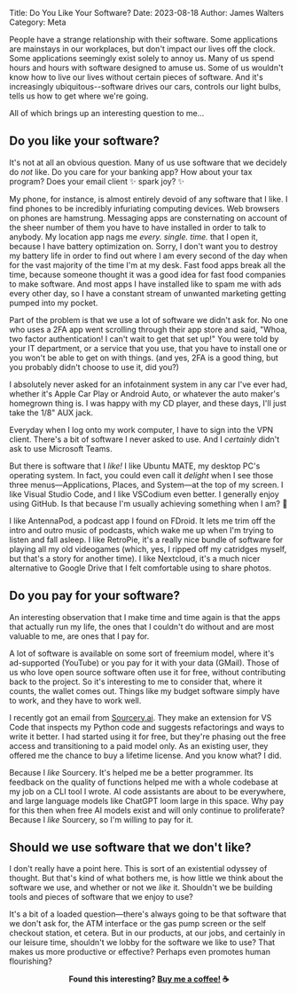 Title: Do You Like Your Software?
Date: 2023-08-18
Author: James Walters
Category: Meta

People have a strange relationship with their software. Some applications are mainstays in our workplaces, but don't impact our lives off the clock. Some applications seemingly exist solely to annoy us. Many of us spend hours and hours with software designed to amuse us. Some of us wouldn't know how to live our lives without certain pieces of software. And it's increasingly ubiquitous--software drives our cars, controls our light bulbs, tells us how to get where we're going.

All of which brings up an interesting question to me...

## Do you like your software? 

It's not at all an obvious question. Many of us use software that we decidely do _not_ like. Do you care for your banking app? How about your tax program? Does your email client ✨️ spark joy? ✨️

My phone, for instance, is almost entirely devoid of any software that I like. I find phones to be incredibly infuriating computing devices. Web browsers on phones are hamstrung. Messaging apps are consternating on account of the sheer number of them you have to have installed in order to talk to anybody. My location app nags me _every. single. time._ that I open it, because I have battery optimization on. Sorry, I don't want you to destroy my battery life in order to find out where I am every second of the day when for the vast majority of the time I'm at my desk. Fast food apps break all the time, because someone thought it was a good idea for fast food companies to make software. And most apps I have installed like to spam me with ads every other day, so I have a constant stream of unwanted marketing getting pumped into my pocket.

Part of the problem is that we use a lot of software we didn't ask for. No one who uses a 2FA app went scrolling through their app store and said, "Whoa, two factor authentication! I can't wait to get that set up!" You were told by your IT department, or a service that you use, that you have to install one or you won't be able to get on with things. (and yes, 2FA is a good thing, but you probably didn't choose to use it, did you?) 

I absolutely never asked for an infotainment system in any car I've ever had, whether it's Apple Car Play or Android Auto, or whatever the auto maker's homegrown thing is. I was happy with my CD player, and these days, I'll just take the 1/8" AUX jack.

Everyday when I log onto my work computer, I have to sign into the VPN client. There's a bit of software I never asked to use. And I _certainly_ didn't ask to use Microsoft Teams.

But there is software that I _like!_ I like Ubuntu MATE, my desktop PC's operating system. In fact, you could even call it _delight_ when I see those three menus&mdash;Applications, Places, and System&mdash;at the top of my screen. I like Visual Studio Code, and I like VSCodium even better. I generally enjoy using GitHub. Is that because I'm usually achieving something when I am? 🤔️

I like AntennaPod, a podcast app I found on FDroid. It lets me trim off the intro and outro music of podcasts, which wake me up when I'm trying to listen and fall asleep. I like RetroPie, it's a really nice bundle of software for playing all my old videogames (which, yes, I ripped off my catridges myself, but that's a story for another time). I like Nextcloud, it's a much nicer alternative to Google Drive that I felt comfortable using to share photos.

## Do you pay for your software?

An interesting observation that I make time and time again is that the apps that actually run my life, the ones that I couldn't do without and are most valuable to me, are ones that I pay for. 

A lot of software is available on some sort of freemium model, where it's ad-supported (YouTube) or you pay for it with your data (GMail). Those of us who love open source software often use it for free, without contributing back to the project. So it's interesting to me to consider that, where it counts, the wallet comes out. Things like my budget software simply have to work, and they have to work well.

I recently got an email from [Sourcery.ai](http://sourcery.ai/). They make an extension for VS Code that inspects my Python code and suggests refactorings and ways to write it better. I had started using it for free, but they're phasing out the free access and transitioning to a paid model only. As an existing user, they offered me the chance to buy a lifetime license. And you know what? I did.

Because I _like_ Sourcery. It's helped me be a better programmer. Its feedback on the quality of functions helped me with a whole codebase at my job on a CLI tool I wrote. AI code assistants are about to be everywhere, and large language models like ChatGPT loom large in this space. Why pay for this then when free AI models exist and will only continue to proliferate? Because I _like_ Sourcery, so I'm willing to pay for it.

## Should we use software that we don't like?

I don't really have a point here. This is sort of an existential odyssey of thought. But that's kind of what bothers me, is how little we think about the software we use, and whether or not we _like_ it. Shouldn't we be building tools and pieces of software that we enjoy to use?

It's a bit of a loaded question&mdash;there's always going to be that software that we don't ask for, the ATM interface or the gas pump screen or the self checkout station, et cetera. But in our products, at our jobs, and certainly in our leisure time, shouldn't we lobby for the software we like to use? That makes us more productive or effective? Perhaps even promotes human flourishing?

<footer style="font-weight: bold; text-align: center;">
Found this interesting? <a href="https://ko-fi.com/iamjameswalters">Buy me a coffee!</a> ☕️
</footer>